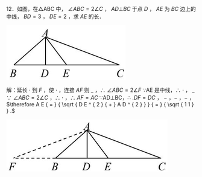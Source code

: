 12．如图，在△ABC 中， $\angle A B C = 2 \angle C$ ， $A D \bot B C$ 于点 $D$ ， $A E$ 为 $B C$ 边上的中线， $B D = 3$ ， $D E { = } 2$ ，求 $A E$ 的长．

![](<../../qs_image_DB/专题1-6_二倍角的解题策略：倍半角模型与绝配角（解析版）_/80a3411bd64700596e32ff162240d9a62fa24ea7038c5e7d5f604924c86b0267.jpg>)

解：延长 $\cdot$ 到 $F$ ，使 $\cdot$ ，连接 $A F$ 则 $\_$ ，∴ $\angle A B C = 2 \angle F$ ∵AE 是中线，∴ $\cdot$ ， $\_$ ∵ $\angle A B C = 2 \angle C$ ，∴ $\cdot$ ，∴ $A F { = } A C$ ∵AD⊥BC，∴ $. D F { = } D C$ ， $-$ ，$-$ ，$-$ ， $\therefore A E { = } { \sqrt { D E ^ { 2 } { + } A D ^ { 2 } } } { = } { \sqrt { 1 1 } } .$

![](<../../qs_image_DB/专题1-6_二倍角的解题策略：倍半角模型与绝配角（解析版）_/7f318a7923efd2813e589fbbda2572fb3ec13138985e371b4d4ee99db3a83193.jpg>)
